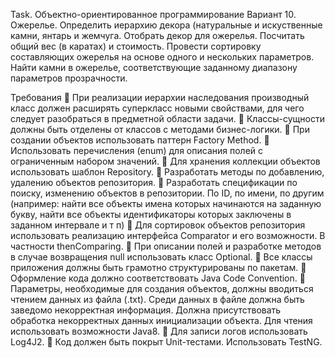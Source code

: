 Task. Объектно-ориентированное программирование
Вариант 10.
Ожерелье. Определить иерархию декора (натуральные и искуственные камни, янтарь и жемчуга.
Отобрать декор для ожерелья. Посчитать общий вес (в каратах) и стоимость. 
Провести сортировку составляющих ожерелья на основе одного и нескольких параметров.
Найти камни в ожерелье, соответствующие заданному диапазону параметров прозрачности.


Требования
	При реализации иерархии наследования производный класс должен расширять суперкласс новыми свойствами,
для чего следует разобраться в предметной области задачи. 
	Классы-сущности должны быть отделены от классов с методами бизнес-логики.
	При создании объектов использовать паттерн Factory Method.
	Использовать перечисления (enum) для описания полей с ограниченным набором значений.
	Для хранения коллекции объектов использовать шаблон Repository.
	Разработать методы по добавлению, удалению объектов репозитория.
	Разработать спецификации по поиску, изменению объектов в репозитории. По ID, по имени, по другим 
(например: найти все объекты имена которых начинаются на заданную букву, найти все объекты идентификаторы
которых заключены в заданном интервале и т п)
	Для сортировок объектов репозитория использовать реализацию интерфейса Comparator и его возможности. В частности thenComparing. 
	При описании полей и разработке методов в случае возвращения null использовать класс Optional.
	Все классы приложения должны быть грамотно структурированы по пакетам.
	Оформление кода должно соответствовать Java Code Convention.
	Параметры, необходимые для создания объектов, должны вводиться чтением данных из файла (.txt).
Среди данных в файле должна быть заведомо некорректная информация. Должна присутствовать обработка
некорректных данных инициализации объекта. Для чтения использовать возможности Java8.
	Для записи логов использовать Log4J2.
	Код должен быть покрыт Unit-тестами. Использовать TestNG.
